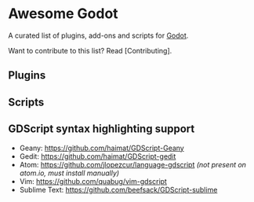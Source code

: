 Awesome Godot
=============

A curated list of plugins, add-ons and scripts for [Godot](http://godotengine.org).

Want to contribute to this list? Read [Contributing].

Plugins
-------

Scripts
-------

GDScript syntax highlighting support
---------------------------

* Geany: https://github.com/haimat/GDScript-Geany
* Gedit: https://github.com/haimat/GDScript-gedit
* Atom: https://github.com/jlopezcur/language-gdscript *(not present on atom.io, must install manually)*
* Vim: https://github.com/quabug/vim-gdscript
* Sublime Text: https://github.com/beefsack/GDScript-sublime
